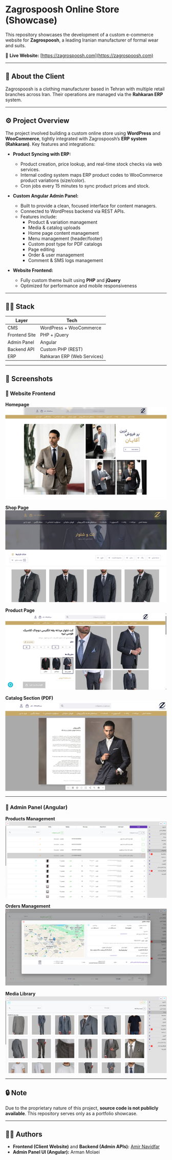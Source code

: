 # Zagrospoosh Online Store (Showcase)

This repository showcases the development of a custom e-commerce website for **Zagrospoosh**, a leading Iranian manufacturer of formal wear and suits.

🔗 **Live Website:** [https://zagrospoosh.com](https://zagrospoosh.com)

---

## 🏢 About the Client

Zagrospoosh is a clothing manufacturer based in Tehran with multiple retail branches across Iran. Their operations are managed via the **Rahkaran ERP** system.

---

## ⚙️ Project Overview

The project involved building a custom online store using **WordPress** and **WooCommerce**, tightly integrated with Zagrospoosh’s **ERP system (Rahkaran)**. Key features and integrations:

- **Product Syncing with ERP:**
  - Product creation, price lookup, and real-time stock checks via web services.
  - Internal coding system maps ERP product codes to WooCommerce product variations (size/color).
  - Cron jobs every 15 minutes to sync product prices and stock.

- **Custom Angular Admin Panel:**
  - Built to provide a clean, focused interface for content managers.
  - Connected to WordPress backend via REST APIs.
  - Features include:
    - Product & variation management
    - Media & catalog uploads
    - Home page content management
    - Menu management (header/footer)
    - Custom post type for PDF catalogs
    - Page editing
    - Order & user management
    - Comment & SMS logs management

- **Website Frontend:**
  - Fully custom theme built using **PHP** and **jQuery**
  - Optimized for performance and mobile responsiveness

---

## 🧑‍💻 Stack

| Layer         | Tech                       |
|---------------|----------------------------|
| CMS           | WordPress + WooCommerce    |
| Frontend Site | PHP + jQuery               |
| Admin Panel   | Angular                    |
| Backend API   | Custom PHP (REST)          |
| ERP           | Rahkaran ERP (Web Services) |

---

## 📸 Screenshots

### 🔹 Website Frontend

**Homepage**  
![Homepage](screenshots/frontpage.jpg)

**Shop Page**  
![Shop](screenshots/shop.jpg)

**Product Page**  
![Product](screenshots/product.jpg)

**Catalog Section (PDF)**  
![Catalogs](screenshots/catalogs.jpg)

---

### 🔹 Admin Panel (Angular)

**Products Management**  
![Admin Products](screenshots/admin-panel-products.jpg)

**Orders Management**  
![Admin Orders](screenshots/admin-panel-orders.jpg)

**Media Library**  
![Admin Media](screenshots/admin-panel-media.jpg)

---

## 🔒 Note

Due to the proprietary nature of this project, **source code is not publicly available**. This repository serves only as a portfolio showcase.

---

## 👨‍💻 Authors

- **Frontend (Client Website)** and **Backend (Admin APIs):** [Amir Navidfar](https://github.com/amirhsnf)
- **Admin Panel UI (Angular):** Arman Molaei

